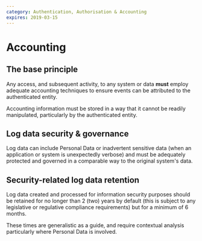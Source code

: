 ```yaml
---
category: Authentication, Authorisation & Accounting
expires: 2019-03-15
---
```

# Accounting

## The base principle

Any access, and subsequent activity, to any system or data **must** employ adequate accounting techniques to ensure events can be attributed to the authenticated entity.

Accounting information must be stored in a way that it cannot be readily manipulated, particularly by the authenticated entity.

## Log data security & governance

Log data can include Personal Data or inadvertent sensitive data (when an application or system is unexpectedly verbose) and must be adequately protected and governed in a comparable way to the original system's data.

## Security-related log data retention

Log data created and processed for information security purposes should be retained for no longer than 2 (two) years by default (this is subject to any legislative or regulative compliance requirements) but for a minimum of 6 months.

These times are generalistic as a guide, and require contextual analysis particularly where Personal Data is involved.